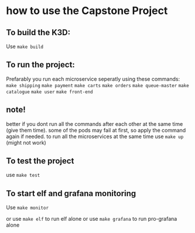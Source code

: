 # how to use the Capstone Project

## To build the K3D:
Use `make build`

## To run the project:
Prefarably you run each microservice seperatly using these commands:
`make shipping`
`make payment`
`make carts`
`make orders`
`make queue-master`
`make catalogue`
`make user`
`make front-end`
## note! 
better if you dont run all the commands after each other at the same time (give them time).
some of the pods may fail at first, so apply the command again if needed.
to run all the microservices at the same time use `make up` (might not work)

## To test the project
use `make test`

## To start elf and grafana monitoring
Use `make monitor` 

or use  `make elf` to run elf alone
or use `make grafana` to run pro-grafana alone 

